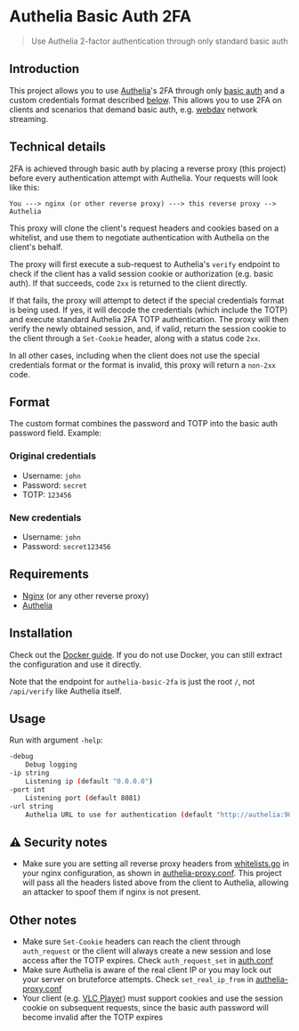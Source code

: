 # Authelia Basic Auth 2FA

> Use Authelia 2-factor authentication through only standard basic auth

## Introduction

This project allows you to use [Authelia](https://github.com/authelia/authelia)'s 2FA through only [basic auth](https://developer.mozilla.org/en-US/docs/Web/HTTP/Authentication) and a
custom credentials format described [below](#format). This allows you to use 2FA on clients and scenarios
that demand basic auth, e.g. [webdav](https://en.wikipedia.org/wiki/WebDAV) network streaming.

## Technical details

2FA is achieved through basic auth by placing a reverse proxy (this project) before every authentication attempt with Authelia. Your requests will look like this:

```
You ---> nginx (or other reverse proxy) ---> this reverse proxy --> Authelia
```

This proxy will clone the client's request headers and cookies based on a whitelist, and use them to negotiate authentication with Authelia on the client's behalf.

The proxy will first execute a sub-request to Authelia's `verify` endpoint to check if the client has a valid session cookie or authorization (e.g. basic auth). If that succeeds, code `2xx` is returned to the client directly.

If that fails, the proxy will attempt to detect if the special credentials format is being used. If yes, it will decode the credentials (which include the TOTP) and execute standard Authelia 2FA TOTP authentication. The proxy will then verify the newly obtained session, and, if valid, return the session cookie to the client through a `Set-Cookie` header, along with a status code `2xx`.

In all other cases, including when the client does not use the special credentials format or the format is invalid, this proxy will return a `non-2xx` code.

## Format

The custom format combines the password and TOTP into the basic auth password field. Example:

### Original credentials

- Username: `john`
- Password: `secret`
- TOTP: `123456`

### New credentials

- Username: `john`
- Password: `secret123456`

## Requirements

- [Nginx](https://www.nginx.com/) (or any other reverse proxy)
- [Authelia](https://github.com/authelia/authelia)

## Installation

Check out the [Docker guide](docker). If you do not use Docker, you can still extract the configuration and use it directly.

Note that the endpoint for `authelia-basic-2fa` is just the root `/`, not `/api/verify` like Authelia itself.

## Usage

Run with argument `-help`:

```bash
-debug
    Debug logging
-ip string
    Listening ip (default "0.0.0.0")
-port int
    Listening port (default 8081)
-url string
    Authelia URL to use for authentication (default "http://authelia:9091")
```

## :warning: Security notes

- Make sure you are setting all reverse proxy headers from [whitelists.go](util/whitelists.go) in your nginx configuration, as shown in [authelia-proxy.conf](docker/nginx/data/authelia-proxy.conf). This project will pass all the headers listed above from the client to Authelia, allowing an attacker to spoof them if nginx is not present.

## Other notes

- Make sure `Set-Cookie` headers can reach the client through `auth_request` or the client will always create a new session and lose access after the TOTP expires. Check `auth_request_set` in [auth.conf](docker/nginx/data/auth.conf)
- Make sure Authelia is aware of the real client IP or you may lock out your server on bruteforce attempts. Check `set_real_ip_from` in [authelia-proxy.conf](docker/nginx/data/authelia-proxy.conf)
- Your client (e.g. [VLC Player](https://www.videolan.org/vlc/)) must support cookies and use the session cookie on subsequent requests, since the basic auth password will become invalid after the TOTP expires
